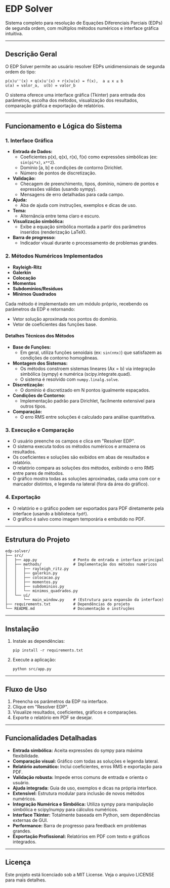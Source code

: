# EDP Solver

Sistema completo para resolução de Equações Diferenciais Parciais (EDPs) de segunda ordem, com múltiplos métodos numéricos e interface gráfica intuitiva.

---

## Descrição Geral

O EDP Solver permite ao usuário resolver EDPs unidimensionais de segunda ordem do tipo:

    p(x)u''(x) + q(x)u'(x) + r(x)u(x) = f(x),  a ≤ x ≤ b
    u(a) = valor_a,  u(b) = valor_b

O sistema oferece uma interface gráfica (Tkinter) para entrada dos parâmetros, escolha dos métodos, visualização dos resultados, comparação gráfica e exportação de relatórios.

---

## Funcionamento e Lógica do Sistema

### 1. Interface Gráfica
- **Entrada de Dados:**
  - Coeficientes p(x), q(x), r(x), f(x) como expressões simbólicas (ex: `sin(pi*x)`, `x**2`).
  - Domínio [a, b] e condições de contorno Dirichlet.
  - Número de pontos de discretização.
- **Validação:**
  - Checagem de preenchimento, tipos, domínio, número de pontos e expressões válidas (usando sympy).
  - Mensagens de erro detalhadas para cada campo.
- **Ajuda:**
  - Aba de ajuda com instruções, exemplos e dicas de uso.
- **Tema:**
  - Alternância entre tema claro e escuro.
- **Visualização simbólica:**
  - Exibe a equação simbólica montada a partir dos parâmetros inseridos (renderização LaTeX).
- **Barra de progresso:**
  - Indicador visual durante o processamento de problemas grandes.

### 2. Métodos Numéricos Implementados
- **Rayleigh-Ritz**
- **Galerkin**
- **Colocação**
- **Momentos**
- **Subdomínios/Resíduos**
- **Mínimos Quadrados**

Cada método é implementado em um módulo próprio, recebendo os parâmetros da EDP e retornando:
- Vetor solução aproximada nos pontos do domínio.
- Vetor de coeficientes das funções base.

#### Detalhes Técnicos dos Métodos
- **Base de Funções:**
  - Em geral, utiliza funções senoidais (ex: `sin(nπx)`) que satisfazem as condições de contorno homogêneas.
- **Montagem dos Sistemas:**
  - Os métodos constroem sistemas lineares (Ax = b) via integração simbólica (sympy) e numérica (scipy.integrate.quad).
  - O sistema é resolvido com `numpy.linalg.solve`.
- **Discretização:**
  - O domínio é discretizado em N pontos igualmente espaçados.
- **Condições de Contorno:**
  - Implementação padrão para Dirichlet, facilmente extensível para outros tipos.
- **Comparação:**
  - O erro RMS entre soluções é calculado para análise quantitativa.

### 3. Execução e Comparação
- O usuário preenche os campos e clica em "Resolver EDP".
- O sistema executa todos os métodos numéricos e armazena os resultados.
- Os coeficientes e soluções são exibidos em abas de resultados e relatório.
- O relatório compara as soluções dos métodos, exibindo o erro RMS entre pares de métodos.
- O gráfico mostra todas as soluções aproximadas, cada uma com cor e marcador distintos, e legenda na lateral (fora da área do gráfico).

### 4. Exportação
- O relatório e o gráfico podem ser exportados para PDF diretamente pela interface (usando a biblioteca `fpdf`).
- O gráfico é salvo como imagem temporária e embutido no PDF.

---

## Estrutura do Projeto

```
edp-solver/
├── src/
│   ├── app.py                # Ponto de entrada e interface principal
│   ├── methods/              # Implementação dos métodos numéricos
│   │   ├── rayleigh_ritz.py
│   │   ├── galerkin.py
│   │   ├── colocacao.py
│   │   ├── momentos.py
│   │   ├── subdominios.py
│   │   └── minimos_quadrados.py
│   └── ui/
│       └── main_window.py    # (Estrutura para expansão da interface)
├── requirements.txt          # Dependências do projeto
└── README.md                 # Documentação e instruções
```

---

## Instalação

1. Instale as dependências:
   ```
   pip install -r requirements.txt
   ```

2. Execute a aplicação:
   ```
   python src/app.py
   ```

---

## Fluxo de Uso

1. Preencha os parâmetros da EDP na interface.
2. Clique em "Resolver EDP".
3. Visualize resultados, coeficientes, gráficos e comparações.
4. Exporte o relatório em PDF se desejar.

---

## Funcionalidades Detalhadas

- **Entrada simbólica:** Aceita expressões do sympy para máxima flexibilidade.
- **Comparação visual:** Gráfico com todas as soluções e legenda lateral.
- **Relatório automático:** Inclui coeficientes, erros RMS e exportação para PDF.
- **Validação robusta:** Impede erros comuns de entrada e orienta o usuário.
- **Ajuda integrada:** Guia de uso, exemplos e dicas na própria interface.
- **Extensível:** Estrutura modular para inclusão de novos métodos numéricos.
- **Integração Numérica e Simbólica:** Utiliza sympy para manipulação simbólica e scipy/numpy para cálculos numéricos.
- **Interface Tkinter:** Totalmente baseada em Python, sem dependências externas de GUI.
- **Performance:** Barra de progresso para feedback em problemas grandes.
- **Exportação Profissional:** Relatórios em PDF com texto e gráficos integrados.

---

## Licença

Este projeto está licenciado sob a MIT License. Veja o arquivo LICENSE para mais detalhes.